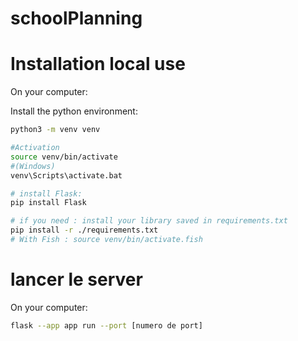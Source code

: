 # schoolPlanning

# Installation local use
On your computer:

Install the python environment:
```sh
python3 -m venv venv

#Activation
source venv/bin/activate
#(Windows)
venv\Scripts\activate.bat

# install Flask:
pip install Flask

# if you need : install your library saved in requirements.txt
pip install -r ./requirements.txt
# With Fish : source venv/bin/activate.fish
```

# lancer le server
On your computer:

```sh
flask --app app run --port [numero de port]
```